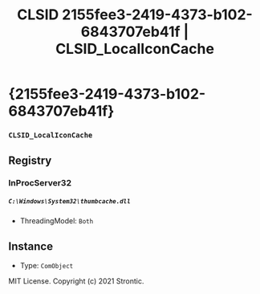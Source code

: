 ﻿---
title: "CLSID 2155fee3-2419-4373-b102-6843707eb41f | CLSID_LocalIconCache"
excerpt: What is COM-Object CLSID 2155fee3-2419-4373-b102-6843707eb41f?
---

# {2155fee3-2419-4373-b102-6843707eb41f}

### `CLSID_LocalIconCache`

## Registry


### InProcServer32

##### `C:\Windows\System32\thumbcache.dll`
* ThreadingModel: `Both`

## Instance

* Type: `ComObject`

MIT License. Copyright (c) 2021 Strontic.



